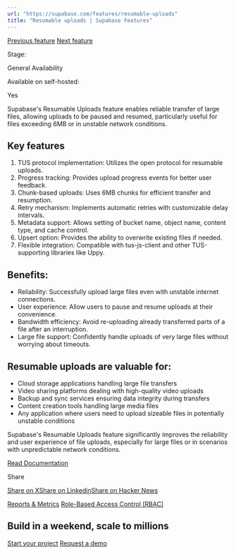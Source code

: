 ```yaml
---
url: "https://supabase.com/features/resumable-uploads"
title: "Resumable uploads | Supabase Features"
---
```


[Previous feature](https://supabase.com/features/reports-and-metrics) [Next feature](https://supabase.com/features/role-based-access-control)

Stage:

General Availability

Available on self-hosted:

Yes

Supabase's Resumable Uploads feature enables reliable transfer of large files, allowing uploads to be paused and resumed, particularly useful for files exceeding 6MB or in unstable network conditions.

## Key features

1. TUS protocol implementation: Utilizes the open protocol for resumable uploads.
2. Progress tracking: Provides upload progress events for better user feedback.
3. Chunk-based uploads: Uses 6MB chunks for efficient transfer and resumption.
4. Retry mechanism: Implements automatic retries with customizable delay intervals.
5. Metadata support: Allows setting of bucket name, object name, content type, and cache control.
6. Upsert option: Provides the ability to overwrite existing files if needed.
7. Flexible integration: Compatible with tus-js-client and other TUS-supporting libraries like Uppy.

## Benefits:

- Reliability: Successfully upload large files even with unstable internet connections.
- User experience: Allow users to pause and resume uploads at their convenience.
- Bandwidth efficiency: Avoid re-uploading already transferred parts of a file after an interruption.
- Large file support: Confidently handle uploads of very large files without worrying about timeouts.

## Resumable uploads are valuable for:

- Cloud storage applications handling large file transfers
- Video sharing platforms dealing with high-quality video uploads
- Backup and sync services ensuring data integrity during transfers
- Content creation tools handling large media files
- Any application where users need to upload sizeable files in potentially unstable conditions

Supabase's Resumable Uploads feature significantly improves the reliability and user experience of file uploads, especially for large files or in scenarios with unpredictable network conditions.

[Read Documentation](https://supabase.com/docs/guides/storage/uploads/resumable-uploads)

Share

[Share on X](https://twitter.com/intent/tweet?url=https%3A%2F%2Fsupabase.com%2Ffeatures%2Fresumable-uploads&text=Resumable%20uploads%20%7C%20Supabase%20Features)[Share on Linkedin](https://www.linkedin.com/shareArticle?url=https%3A%2F%2Fsupabase.com%2Ffeatures%2Fresumable-uploads&text=Resumable%20uploads%20%7C%20Supabase%20Features)[Share on Hacker News](https://news.ycombinator.com/submitlink?u=https%3A%2F%2Fsupabase.com%2Ffeatures%2Fresumable-uploads&t=Resumable%20uploads%20%7C%20Supabase%20Features)

[Reports & Metrics](https://supabase.com/features/reports-and-metrics) [Role-Based Access Control (RBAC)](https://supabase.com/features/role-based-access-control)

## Build in a weekend, scale to millions

[Start your project](https://supabase.com/dashboard) [Request a demo](https://supabase.com/contact/sales)